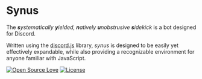 # Synus
The _**s**ystematically **y**ielded, **n**atively **u**nobstrusive **s**idekick_ is a bot designed for Discord.

Written using the [discord.js](https://discord.js.org/#/) library, _synus_ is designed to be easily yet effectively expandable, while also providing a recognizable environment for anyone familiar with JavaScript.

[![Open Source Love](https://img.shields.io/badge/open%20source-%E2%9D%A4%EF%B8%8F-red.svg?style=flat-square)](https://en.wikipedia.org/wiki/Open_source)
[![License](https://img.shields.io/badge/License-MIT-yellow.svg?style=flat-square)](https://opensource.org/licenses/MIT)
